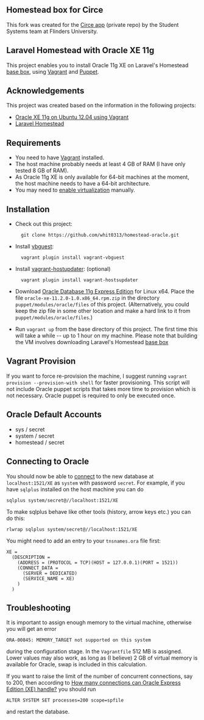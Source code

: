 ## Homestead box for Circe
This fork was created for the [Circe app](https://bitbucket.org/wall0252/circe/) (private repo)  by the Student Systems team at Flinders University.

## Laravel Homestead with Oracle XE 11g
This project enables you to install Oracle 11g XE on Laravel's Homestead [base box](https://atlas.hashicorp.com/laravel/boxes/homestead), using
[Vagrant] and [Puppet].

## Acknowledgements
This project was created based on the information in the following projects:

* [Oracle XE 11g on Ubuntu 12.04 using Vagrant](https://github.com/hilverd/vagrant-ubuntu-oracle-xe)
* [Laravel Homestead](https://github.com/laravel/homestead)

## Requirements

* You need to have [Vagrant] installed.
* The host machine probably needs at least 4 GB of RAM (I have only tested 8 GB of RAM).
* As Oracle 11g XE is only available for 64-bit machines at the moment, the host machine needs to
  have a 64-bit architecture.
* You may need to [enable virtualization] manually.

## Installation

* Check out this project:

        git clone https://github.com/whit0313/homestead-oracle.git

* Install [vbguest]:

        vagrant plugin install vagrant-vbguest

* Install [vagrant-hostupdater](https://github.com/cogitatio/vagrant-hostsupdater): (optional)

        vagrant plugin install vagrant-hostsupdater

* Download [Oracle Database 11g Express Edition] for Linux x64. Place the file
  `oracle-xe-11.2.0-1.0.x86_64.rpm.zip` in the directory `puppet/modules/oracle/files` of this
  project. (Alternatively, you could keep the zip file in some other location and make a hard link
  to it from `puppet/modules/oracle/files`.)

* Run `vagrant up` from the base directory of this project. The first time this will take a while -- up to 1 hour on
  my machine. Please note that building the VM involves downloading Laravel's Homestead [base box](https://atlas.hashicorp.com/laravel/boxes/homestead)

## Vagrant Provision
If you want to force re-provision the machine, I suggest running `vagrant provision --provision-with shell` for faster provisioning. This script will not include Oracle puppet scripts that takes more time to provision which is not necessary. Oracle puppet is required to only be executed once.

## Oracle Default Accounts
- sys / secret
- system / secret
- homestead / secret

## Connecting to Oracle

You should now be able to [connect](http://www.oracle.com/technetwork/developer-tools/sql-developer/downloads/index.html) to
the new database at `localhost:1521/XE` as `system` with password `secret`. For example, if you have `sqlplus` installed on the host machine you can do

    sqlplus system/secret@//localhost:1521/XE

To make sqlplus behave like other tools (history, arrow keys etc.) you can do this:

    rlwrap sqlplus system/secret@//localhost:1521/XE

You might need to add an entry to your `tnsnames.ora` file first:

    XE =
      (DESCRIPTION =
        (ADDRESS = (PROTOCOL = TCP)(HOST = 127.0.0.1)(PORT = 1521))
        (CONNECT_DATA =
          (SERVER = DEDICATED)
          (SERVICE_NAME = XE)
        )
      )

## Troubleshooting

It is important to assign enough memory to the virtual machine, otherwise you will get an error

    ORA-00845: MEMORY_TARGET not supported on this system

during the configuration stage. In the `Vagrantfile` 512 MB is assigned. Lower values may also work,
as long as (I believe) 2 GB of virtual memory is available for Oracle, swap is included in this
calculation.

If you want to raise the limit of the number of concurrent connections, say to 200, then according
to [How many connections can Oracle Express Edition (XE) handle?] you should run

    ALTER SYSTEM SET processes=200 scope=spfile

and restart the database.

[Vagrant]: http://www.vagrantup.com/

[Puppet]: http://puppetlabs.com/

[Oracle Database 11g Express Edition]: http://www.oracle.com/technetwork/database/database-technologies/express-edition/downloads/index.html

[Oracle Database 11g EE Documentation]: http://docs.oracle.com/cd/E17781_01/index.htm

[Installing Oracle 11g R2 Express Edition on Ubuntu 64-bit]: http://meandmyubuntulinux.blogspot.co.uk/2012/05/installing-oracle-11g-r2-express.html

[vagrant-oracle-xe]: https://github.com/codescape/vagrant-oracle-xe

[vbguest]: https://github.com/dotless-de/vagrant-vbguest

[asciicast]: https://asciinema.org/a/8438

[How many connections can Oracle Express Edition (XE) handle?]: http://stackoverflow.com/questions/906541/how-many-connections-can-oracle-express-edition-xe-handle

[enable virtualization]: http://www.sysprobs.com/disable-enable-virtualization-technology-bios
